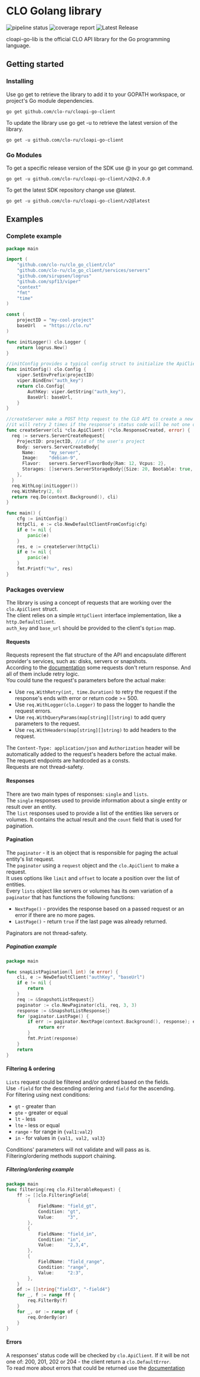# CLO Golang library

![pipeline status](https://gitlab.hoztnode.net/rnd/cloru/cloapi-go-client/badges/main/pipeline.svg)
![coverage report](https://gitlab.hoztnode.net/rnd/cloru/cloapi-go-client/badges/main/coverage.svg)
![Latest Release](https://gitlab.hoztnode.net/rnd/cloru/cloapi-go-client/-/badges/release.svg)

cloapi-go-lib is the official CLO API library for the Go programming language.

## Getting started

### Installing

Use go get to retrieve the library to add it to your GOPATH workspace, or project's Go module dependencies.

```
go get github.com/clo-ru/cloapi-go-client
```

To update the library use go get -u to retrieve the latest version of the library.

```
go get -u github.com/clo-ru/cloapi-go-client
```

### Go Modules

To get a specific release version of the SDK use @<tag> in your go get command.

```
go get -u github.com/clo-ru/cloapi-go-client/v2@v2.0.0
```

To get the latest SDK repository change use @latest.

```
go get -u github.com/clo-ru/cloapi-go-client/v2@latest
```

## Examples

### Complete example

```go
package main

import (
	"github.com/clo-ru/clo_go_client/clo"
	"github.com/clo-ru/clo_go_client/services/servers"
	"github.com/sirupsen/logrus"
	"github.com/spf13/viper"
	"context"
	"fmt"
	"time"
)

const (
	projectID = "my-cool-project"
	baseUrl   = "https://clo.ru"
)

func initLogger() clo.Logger {
	return logrus.New()
}

//initConfig provides a typical config struct to initialize the ApiClient
func initConfig() clo.Config {
	viper.SetEnvPrefix(projectID)
	viper.BindEnv("auth_key")
	return clo.Config{
		AuthKey: viper.GetString("auth_key"),
		BaseUrl: baseUrl,
	}
}

//createServer make a POST http request to the CLO API to create a new server.
//it will retry 2 times if the response's status code will be not one of: 200, 201, 202 or 204.
func createServer(cli *clo.ApiClient) (*clo.ResponseCreated, error) {
  req := servers.ServerCreateRequest{
    ProjectID: projectID, //id of the user's project
    Body: servers.ServerCreateBody{
      Name:     "my_server",
      Image:    "debian-9",
      Flavor:   servers.ServerFlavorBody{Ram: 12, Vcpus: 2},
      Storages: []servers.ServerStorageBody{{Size: 20, Bootable: true, StorageType: "volume"}},
    },
  }
  req.WithLog(initLogger())
  req.WithRetry(2, 0)
  return req.Do(context.Background(), cli)
}

func main() {
	cfg := initConfig()
	httpCli, e := clo.NewDefaultClientFromConfig(cfg)
	if e != nil {
		panic(e)
	}
	res, e := createServer(httpCli)
	if e != nil {
		panic(e)
	}
	fmt.Printf("%v", res)
}
```

### Packages overview

The library is using a concept of requests that are working over the `clo.ApiClient` struct.  
The client relies on a simple `HttpClient` interface implementation, like a `http.DefaultClient`.  
`auth_key` and `base_url` should be provided to the client's `Option` map.

#### Requests

Requests represent the flat structure of the API and encapsulate different provider's services, such as: disks, servers
or snapshots.   
According to the [documentation](https://clo.ru/api/) some requests don't return response. And all of them include retry
logic.  
You could tune the request's parameters before the actual make:

* Use `req.WithRetry(int, time.Duration)` to retry the request if the response's ends with error or return code >= 500.
* Use `req.WithLogger(clo.Logger)` to pass the logger to handle the request errors.
* Use `req.WithQueryParams(map[string][]string)` to add query parameters to the request.
* Use `req.WithHeaders(map[string][]string)` to add headers to the request.

The `Content-Type: application/json` and `Authorization` header will be automatically added to the request's headers
before the actual make.  
The request endpoints are hardcoded as a consts.    
Requests are not thread-safety.

#### Responses

There are two main types of responses: `single` and `lists`.  
The `single` responses used to provide information about a single entity or result over an entity.  
The `list` responses used to provide a list of the entities like servers or volumes. It contains the actual result and
the `count` field that is used for pagination.

#### Pagination

The `paginator` - it is an object that is responsible for paging the actual entity's list request.  
The `paginator` using a `request` object and the `clo.ApiClient` to make a request.  
It uses options like `limit` and `offset` to locate a position over the list of entities.  
Every `lists` object like servers or volumes has its own variation of a `paginator` that has functions the following
functions:

* `NextPage()` - provides the response based on a passed request or an error if there are no more pages.
* `LastPage()` - return `true` if the last page was already returned.

Paginators are not thread-safety.

##### Pagination example

```go
package main

func snapListPagination(l int) (e error) {
	cli, e := NewDefaultClient("authKey", "baseUrl")
	if e != nil {
		return
	}
	req := &SnapshotListRequest{}
	paginator := clo.NewPaginator(cli, req, 3, 3)
	response := &SnapshotListResponse{}
	for !paginator.LastPage() {
		if err := paginator.NextPage(context.Background(), response); err != nil {
			return err
		}
		fmt.Print(response)
	}
	return
}

```

#### Filtering & ordering

`Lists` request could be filtered and/or ordered based on the fields.  
Use `-field` for the descending ordering and `field` for the ascending.  
For filtering using next conditions:

* `gt` - greater than
* `gte` - greater or equal
* `lt` - less
* `lte` - less or equal
* `range` - for range in `{val1:val2}`
* `in` - for values in `{val1, val2, val3}`

Conditions' parameters will not validate and will pass as is.  
Filtering/ordering methods support chaining.

##### Filtering/ordering example

```go
package main
func filtering(req clo.FilterableRequest) {
	ff := []clo.FilteringField{
		{
			FieldName: "field_gt",
			Condition: "gt",
			Value:     "3",
		},
		{
			FieldName: "field_in",
			Condition: "in",
			Value:     "2,3,4",
		},
		{
			FieldName: "field_range",
			Condition: "range",
			Value:     "2:3",
		},
	}
	of := []string{"field3", "-field4"}
	for _, f := range ff {
		req.FilterBy(f)
	}
	for _, or := range of {
		req.OrderBy(or)
	}
}
```

#### Errors

A responses' status code will be checked by `clo.ApiClient`. If it will be not one of: 200, 201, 202 or 204 - the client
return a `clo.DefaultError`.  
To read more about errors that could be returned use the [documentation](https://clo.ru/api/#errors-and-codes) 
